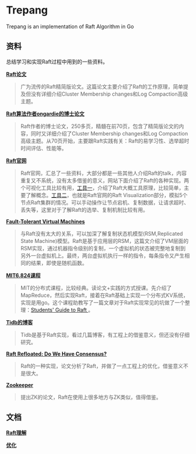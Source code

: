 # Trepang
Trepang is an implementation of Raft Algorithm in Go


## 资料
总结学习和实现Raft过程中用到的一些资料。

**[Raft论文](https://raft.github.io/raft.pdf)**
> 广为流传的Raft精简版论文。这篇论文主要介绍了Raft的工作原理，简单提及但没有详细介绍Cluster Membership changes和Log Compaction高级主题。

**[Raft算法作者ongardie的博士论文](https://github.com/ongardie/dissertation/blob/master/book.pdf?raw=true)**
> Raft作者的博士论文，250多页，精髓在前70页，包含了精简版论文的内容，同时又详细介绍了Cluster Membership changes和Log Compaction高级主题。从70页开始，主要跟Raft实践有关：Raft的易学习性、选举超时时间评估、性能等。

**[Raft官网](https://raft.github.io/)**
>Raft官网，汇总了一些资料，大部分都是一些其他人介绍Raft的talk，内容重复又不系统，没有太多借鉴的意义，网站下面介绍了Raft的各种实现。两个可视化工具比较有用，[工具一](http://thesecretlivesofdata.com/raft/)，介绍了Raft大概工具原理，比较简单，主要了解概念。[工具二](https://raft.github.io)，也就是Raft官网的Raft Visualization部分，模拟5个节点Raft集群的情况。可以手动操作让节点宕机、复制数据，让请求超时、丢失等，这里对于了解Raft的选举、复制机制比较有用。

**[Fault-Tolerant Virtual Machines](https://pdos.csail.mit.edu/6.824/papers/vm-ft.pdf)**
> 与Raft没有太大的关系，可以加深了解复制状态机模型(RSM,Replicated State Machine)模型。Raft是基于应用层的RSM，这篇文介绍了VM层面的RSM实现，通过机器指令级别的复制，一个虚拟机的状态被完整地复制到另外一台虚拟机上。最终，两台虚拟机执行一样的指令，每条指令又产生相同的结果，即使是随机函数。

**[MIT6.824课程](https://pdos.csail.mit.edu/6.824/schedule.html)**
> MIT的分布式课程，比较经典。读论文+实践的方式授课。先介绍了MapReduce，然后实现Raft，接着在Raft基础上实现一个分布式KV系统，实现是用go。这个课程助教写了一篇文章对于Raft实现常见的坑做了一个整理：[Students' Guide to Raft ](https://thesquareplanet.com/blog/students-guide-to-raft/)。

**[Tidb的博客](https://pingcap.com/blog-cn/#Raft)**
> Tidb是基于Raft实现，看过几篇博客，有工程上的借鉴意义，但还没有仔细研究。

**[Raft Refloated: Do We Have Consensus?](https://www.cl.cam.ac.uk/~ms705/pub/papers/2015-osr-raft.pdf)**
> Raft的一种实现，论文分析了Raft，并做了一点工程上的优化，借鉴意义不是很大。

**[Zookeeper](https://www.usenix.org/legacy/events/atc10/tech/full_papers/Hunt.pdf)**
> 提出ZK的论文，Raft在使用上很多地方与ZK类似，值得借鉴。

## 文档

**[Raft理解](doc/raft_qa.md)**

**[优化](doc/optimization.md)**
